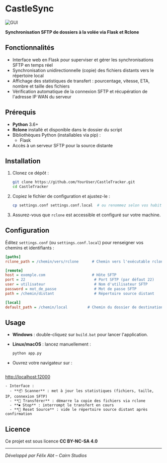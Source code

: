 # CastleSync
![GUI](https://i.imgur.com/wd0p6rU.png)

**Synchronisation SFTP de dossiers à la volée via Flask et Rclone**

## Fonctionnalités

* Interface web en Flask pour superviser et gérer les synchronisations SFTP en temps réel
* Synchronisation unidirectionnelle (copie) des fichiers distants vers le répertoire local
* Affichage des statistiques de transfert : pourcentage, vitesse, ETA, nombre et taille des fichiers
* Vérification automatique de la connexion SFTP et récupération de l'adresse IP WAN du serveur

## Prérequis

* **Python** 3.6+
* **Rclone** installé et disponible dans le dossier du script
* Bibliothèques Python (installables via pip) :
  * Flask
* Accès à un serveur SFTP pour la source distante

## Installation

1. Clonez ce dépôt :

   ```bash
   git clone https://github.com/YourUser/CastleTracker.git
   cd CastleTracker
   ```
2. Copiez le fichier de configuration et ajustez-le :

   ```bash
   cp settings.conf settings.conf.local  # ou renommez selon vos habitudes
   ```
3. Assurez-vous que `rclone` est accessible et configuré sur votre machine.

## Configuration

Éditez `settings.conf` (ou `settings.conf.local`) pour renseigner vos chemins et identifiants :

```ini
[paths]
rclone_path = /chemin/vers/rclone      # Chemin vers l'exécutable rclone

[remote]
host = exemple.com                     # Hôte SFTP
port = 22                               # Port SFTP (par défaut 22)
user = utilisateur                      # Nom d'utilisateur SFTP
password = mot_de_passe                 # Mot de passe SFTP
path = /chemin/distant                  # Répertoire source distant

[local]
default_path = /chemin/local         # Chemin du dossier de destination local
```

## Usage

* **Windows** : double-cliquez sur `build.bat` pour lancer l'application.
* **Linux/macOS** : lancez manuellement :

  ```bash
  python app.py
  ```
* Ouvrez votre navigateur sur :

  ```
  ```

[http://localhost:12000](http://localhost:12000)

```
- Interface :
  - **📦 Scanner** : met à jour les statistiques (fichiers, taille, IP, connexion SFTP)  
  - **🚀 Transférer** : démarre la copie des fichiers via rclone  
  - **⏹ Stop** : interrompt le transfert en cours  
  - **🔄 Reset Source** : vide le répertoire source distant après confirmation  

```
## Licence

Ce projet est sous licence **CC BY-NC-SA 4.0**  

---  
*Développé par Félix Abt – Cairn Studios*

```

